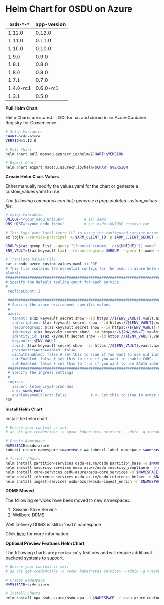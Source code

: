 # Helm Chart for OSDU on Azure

| `osdu-*-*`          | app-version  |
| ------------------- | ----------   |
| 1.12.0               | 0.12.0        |
| 1.11.0               | 0.11.0        |
| 1.10.0               | 0.10.0        |
| 1.9.0               | 0.9.0        |
| 1.8.1               | 0.8.0        |
| 1.8.0               | 0.8.0        |
| 1.7.1               | 0.7.0        |
| 1.4.0-rc1           | 0.6.0-rc1    |
| 1.3.1               | 0.5.0        |

__Pull Helm Chart__

Helm Charts are stored in OCI format and stored in an Azure Container Registry for Convenience.

```bash
# Setup Variables
CHART=osdu-azure
VERSION=1.12.0

# Pull Chart
helm chart pull msosdu.azurecr.io/helm/$CHART:$VERSION

# Export Chart
helm chart export msosdu.azurecr.io/helm/$CHART:$VERSION
```

__Create Helm Chart Values__

Either manually modify the values.yaml for the chart or generate a custom_values yaml to use.

_The following commands can help generate a prepopulated custom_values file._
```bash
# Setup Variables
UNIQUE="<your_osdu_unique>"         # ie: demo
DNS_HOST="<your_osdu_fqdn>"         # ie: osdu-$UNIQUE.contoso.com

# This logs your local Azure CLI in using the configured service principal.
az login --service-principal -u $ARM_CLIENT_ID -p $ARM_CLIENT_SECRET --tenant $ARM_TENANT_ID

GROUP=$(az group list --query "[?contains(name, 'cr${UNIQUE}')].name" -otsv)
ENV_VAULT=$(az keyvault list --resource-group $GROUP --query [].name -otsv)

# Translate Values File
cat > osdu_azure_custom_values.yaml << EOF
# This file contains the essential configs for the osdu on azure helm chart
global:
################################################################################
# Specify the default replica count for each service.
#
 replicaCount: 2
 
 ################################################################################
 # Specify the azure environment specific values
 #
 azure:
   tenant: $(az keyvault secret show --id https://${ENV_VAULT}.vault.azure.net/secrets/tenant-id --query value -otsv)
   subscription: $(az keyvault secret show --id https://${ENV_VAULT}.vault.azure.net/secrets/subscription-id --query value -otsv)
   resourcegroup: $(az keyvault secret show --id https://${ENV_VAULT}.vault.azure.net/secrets/base-name-cr --query value -otsv)-rg
   identity: $(az keyvault secret show --id https://${ENV_VAULT}.vault.azure.net/secrets/base-name-cr --query value -otsv)-osdu-identity
   identity_id: $(az keyvault secret show --id https://${ENV_VAULT}.vault.azure.net/secrets/osdu-identity-id --query value -otsv)
   keyvault: $ENV_VAULT
   appid: $(az keyvault secret show --id https://${ENV_VAULT}.vault.azure.net/secrets/aad-client-id --query value -otsv)
   podIdentityAuthEnabled: false
   oidAuthEnabled: false # set this to true if you want to use oid instead of unique_name and upn
   corsEnabled: false # set this to true if you want to enable CORS.
   suthEnabled: false # set this to true if you want to use SAuth identity envoy
 ################################################################################
 # Specify the Ingress Settings
 #
 ingress:
   issuer: letsencrypt-prod-dns
   dns: $DNS_HOST
   enableKeyvaultCert: false           # <- Set this to true in order to use your own keyvault cert
EOF
```


__Install Helm Chart__

Install the helm chart.

```bash
# Ensure your context is set.
# az aks get-credentials -n <your kubernetes service> --admin -g <resource group>

# Create Namespace
NAMESPACE=osdu-azure
kubectl create namespace $NAMESPACE && kubectl label namespace $NAMESPACE istio-injection=enabled

# Install Charts
helm install partition-services osdu-azure/osdu-partition_base -n $NAMESPACE -f osdu_azure_custom_values.yaml
helm install security-services osdu-azure/osdu-security_compliance -n $NAMESPACE -f osdu_azure_custom_values.yaml
helm install core-services osdu-azure/osdu-core_services -n $NAMESPACE -f osdu_azure_custom_values.yaml
helm install reference-services osdu-azure/osdu-reference_helper -n $NAMESPACE -f osdu_azure_custom_values.yaml
helm install ingest-services osdu-azure/osdu-ingest_enrich -n $NAMESPACE -f osdu_azure_custom_values.yaml
```

__DDMS Moved__

The following services have been moved to new namespaces:
1. Seismic Store Service 
2. Wellbore DDMS 

Well Delivery DDMS is still in 'osdu' namespace

Click [here](osdu-ddms/README.md) for more information. 

__Optional Preview Features Helm Chart__

The following charts are `preview only` features and will require additional backend systems to support.

```bash
# Ensure your context is set.
# az aks get-credentials -n <your kubernetes service> --admin -g <resource group>

# Create Namespace
NAMESPACE=osdu-azure

# Install Charts
helm install opa osdu-azure/osdu-opa -n $NAMESPACE -f osdu_azure_custom_values.yaml
```
